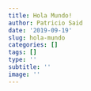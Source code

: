 ```yaml
---
title: Hola Mundo!
author: Patricio Said
date: '2019-09-19'
slug: hola-mundo
categories: []
tags: []
type: ''
subtitle: ''
image: ''
---
```

